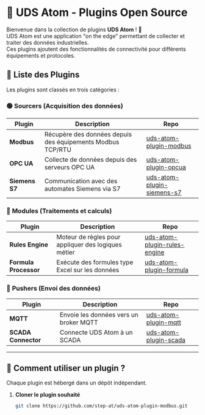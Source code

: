 # 🧩 UDS Atom - Plugins Open Source  

Bienvenue dans la collection de plugins **UDS Atom** ! 🎉  
UDS Atom est une application "on the edge" permettant de collecter et traiter des données industrielles.  
Ces plugins ajoutent des fonctionnalités de connectivité pour différents équipements et protocoles.  

## 📂 Liste des Plugins  

Les plugins sont classés en trois catégories :  

### 🟢 **Sourcers** (Acquisition des données)  
| Plugin | Description | Repo |
|--------|------------|------|
| **Modbus** | Récupère des données depuis des équipements Modbus TCP/RTU | [uds-atom-plugin-modbus](https://github.com/step-at/uds-atom-plugin-modbus) |
| **OPC UA** | Collecte de données depuis des serveurs OPC UA | [uds-atom-plugin-opcua](https://github.com/step-at/uds-atom-plugin-opcua) |
| **Siemens S7** | Communication avec des automates Siemens via S7 | [uds-atom-plugin-siemens-s7](https://github.com/step-at/uds-atom-plugin-siemens-s7) |

### 🔵 **Modules** (Traitements et calculs)  
| Plugin | Description | Repo |
|--------|------------|------|
| **Rules Engine** | Moteur de règles pour appliquer des logiques métier | [uds-atom-plugin-rules-engine](https://github.com/step-at/uds-atom-plugin-rules-engine) |
| **Formula Processor** | Exécute des formules type Excel sur les données | [uds-atom-plugin-formula](https://github.com/step-at/uds-atom-plugin-formula) |

### 🔴 **Pushers** (Envoi des données)  
| Plugin | Description | Repo |
|--------|------------|------|
| **MQTT** | Envoie les données vers un broker MQTT | [uds-atom-plugin-mqtt](https://github.com/step-at/uds-atom-plugin-mqtt) |
| **SCADA Connector** | Connecte UDS Atom à un SCADA | [uds-atom-plugin-scada](https://github.com/step-at/uds-atom-plugin-scada) |

---

## 🚀 **Comment utiliser un plugin ?**  
Chaque plugin est hébergé dans un dépôt indépendant.  
1. **Cloner le plugin souhaité**  
   ```bash
   git clone https://github.com/step-at/uds-atom-plugin-modbus.git
